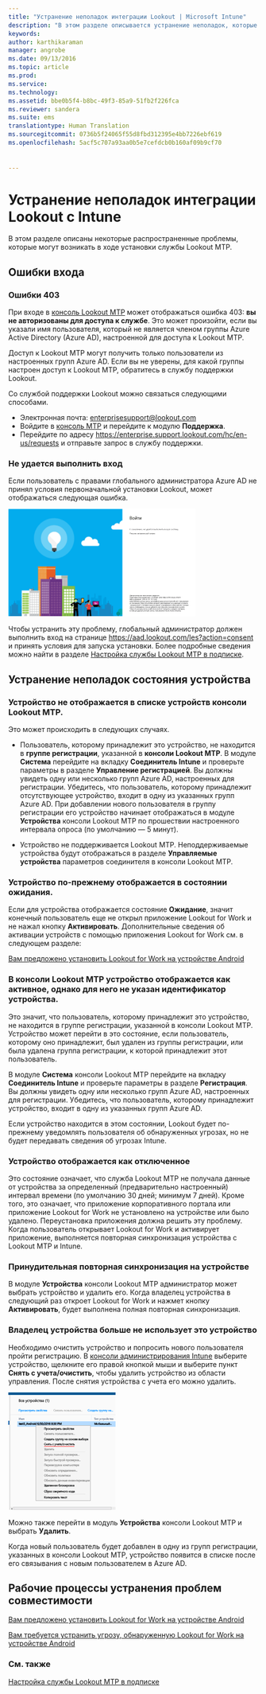```yaml
---
title: "Устранение неполадок интеграции Lookout | Microsoft Intune"
description: "В этом разделе описывается устранение неполадок, которые часто возникают при интеграции с Lookout."
keywords: 
author: karthikaraman
manager: angrobe
ms.date: 09/13/2016
ms.topic: article
ms.prod: 
ms.service: 
ms.technology: 
ms.assetid: bbe0b5f4-b8bc-49f3-85a9-51fb2f226fca
ms.reviewer: sandera
ms.suite: ems
translationtype: Human Translation
ms.sourcegitcommit: 0736b5f24065f55d8fbd312395e4bb7226ebf619
ms.openlocfilehash: 5acf5c707a93aa0b5e7cefdcb0b160af09b9cf70


---
```


# Устранение неполадок интеграции Lookout с Intune
В этом разделе описаны некоторые распространенные проблемы, которые могут возникать в ходе установки службы Lookout MTP.
## Ошибки входа
### Ошибки 403
При входе в [консоль Lookout MTP](https://aad.lookout.com) может отображаться ошибка 403: **вы не авторизованы для доступа к службе**. Это может произойти, если вы указали имя пользователя, который не является членом группы Azure Active Directory (Azure AD), настроенной для доступа к Lookout MTP.

Доступ к Lookout MTP могут получить только пользователи из настроенных групп Azure AD. Если вы не уверены, для какой группы настроен доступ к Lookout MTP, обратитесь в службу поддержки Lookout.

Со службой поддержки Lookout можно связаться следующими способами.

* Электронная почта: enterprisesupport@lookout.com
* Войдите в [консоль MTP](http://aad.lookout.com) и перейдите к модулю **Поддержка**.
* Перейдите по адресу https://enterprise.support.lookout.com/hc/en-us/requests и отправьте запрос в службу поддержки.

### Не удается выполнить вход
Если пользователь с правами глобального администратора Azure AD не принял условия первоначальной установки Lookout, может отображаться следующая ошибка.

![снимок экрана входа Lookout с ошибкой входа](../media/mtp/lookout-mtp-consent-not-accepted-error.png)

Чтобы устранить эту проблему, глобальный администратор должен выполнить вход на странице https://aad.lookout.com/les?action=consent и принять условия для запуска установки. Более подробные сведения можно найти в разделе [Настройка службы Lookout MTP в подписке](set-up-your-subscription-with-lookout-mtp.md).

## Устранение неполадок состояния устройства

### Устройство не отображается в списке устройств консоли Lookout MTP.

Это может происходить в следующих случаях.
* Пользователь, которому принадлежит это устройство, не находится в **группе регистрации**, указанной в **консоли Lookout MTP**.  В модуле **Система** перейдите на вкладку **Соединитель Intune** и проверьте параметры в разделе **Управление регистрацией**.  Вы должны увидеть одну или несколько групп Azure AD, настроенных для регистрации.  Убедитесь, что пользователь, которому принадлежит отсутствующее устройство, входит в одну из указанных групп Azure AD.  При добавлении нового пользователя в группу регистрации его устройство начинает отображаться в модуле **Устройства** консоли Lookout MTP по прошествии настроенного интервала опроса (по умолчанию — 5 минут).

* Устройство не поддерживается Lookout MTP.  Неподдерживаемые устройства будут отображаться в разделе **Управляемые устройства** параметров соединителя в консоли Lookout MTP.

### Устройство по-прежнему отображается в состоянии **ожидания**.

Если для устройства отображается состояние **Ожидание**, значит конечный пользователь еще не открыл приложение Lookout for Work и не нажал кнопку **Активировать**. Дополнительные сведения об активации устройств с помощью приложения Lookout for Work см. в следующем разделе:

[Вам предложено установить Lookout for Work на устройстве Android ](http://docs.microsoft.com/intune/enduser/you-are-prompted-to-install-lookout-for-work-android)

### В консоли Lookout MTP устройство отображается как активное, однако для него не указан идентификатор устройства.  
Это значит, что пользователь, которому принадлежит это устройство, не находится в группе регистрации, указанной в консоли Lookout MTP.   Устройство может перейти в это состояние, если пользователь, которому оно принадлежит, был удален из группы регистрации, или была удалена группа регистрации, к которой принадлежит этот пользователь.

В модуле **Система** консоли Lookout MTP перейдите на вкладку **Соединитель Intune** и проверьте параметры в разделе **Регистрация**.  Вы должны увидеть одну или несколько групп Azure AD, настроенных для регистрации.  Убедитесь, что пользователь, которому принадлежит устройство, входит в одну из указанных групп Azure AD.  

Если устройство находится в этом состоянии, Lookout будет по-прежнему уведомлять пользователя об обнаруженных угрозах, но не будет передавать сведения об угрозах Intune.

### Устройство отображается как отключенное

Это состояние означает, что служба Lookout MTP не получала данные от устройства за определенный (предварительно настроенный) интервал времени (по умолчанию 30 дней; минимум 7 дней). Кроме того, это означает, что приложение корпоративного портала или приложение Lookout for Work не установлено на устройстве или было удалено. Переустановка приложения должна решить эту проблему. Когда пользователь открывает Lookout for Work и активирует приложение, выполняется повторная синхронизация устройства с Lookout MTP и Intune.    

### Принудительная повторная синхронизация на устройстве
В модуле **Устройства** консоли Lookout MTP администратор может выбрать устройство и удалить его.   Когда владелец устройства в следующий раз откроет Lookout for Work и нажмет кнопку **Активировать**, будет выполнена полная повторная синхронизация.

### Владелец устройства больше не использует это устройство
Необходимо очистить устройство и попросить нового пользователя пройти регистрацию.  В [консоли администрирования Intune](https://manage.microsoft.com) выберите устройство, щелкните его правой кнопкой мыши и выберите пункт **Снять с учета/очистить**, чтобы удалить устройство из области управления. После снятия устройства с учета его можно удалить.

![снимок экрана модуля "Устройства" в консоли администрирования Intune с параметром "Снять с учета/очистить"](../media/mtp/mtp-retire-device-intune-console.png)

Можно также перейти в модуль **Устройства** консоли Lookout MTP и выбрать **Удалить**.  

Когда новый пользователь будет добавлен в одну из групп регистрации, указанных в консоли Lookout MTP, устройство появится в списке после его связывания с новым пользователем в Azure AD.

## Рабочие процессы устранения проблем совместимости
[Вам предложено установить Lookout for Work на устройстве Android]( http://docs.microsoft.com/intune/enduser/you-are-prompted-to-install-lookout-for-work-android)

[Вам требуется устранить угрозу, обнаруженную Lookout for Work на устройстве Android ](http://docs.microsoft.com/intune/enduser/you-need-to-resolve-a-threat-found-by-lookout-for-work-android)


### См. также
[Настройка службы Lookout MTP в подписке](https://docs.microsoft.com/en-us/intune/deploy-use/set-up-your-subscription-with-lookout-mtp)



<!--HONumber=Oct16_HO1-->



